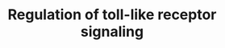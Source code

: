 ---
annotations:
- id: PW:0000814
  parent: signaling pathway
  type: Pathway Ontology
  value: Toll-like receptor signaling pathway
authors:
- Misbah
- MaintBot
- Khanspers
- Thomas
- Maiyu
- Cloris816
- AlexanderPico
- Egonw
- Zari
- DeSl
- Marvin M2
- Eweitz
citedin:
- link: 10.1016/j.compbiomed.2021.104243
  title: Construction and analysis of protein-protein interaction network of non-alcoholic
    fatty liver disease
- link: 10.3389/fimmu.2020.00032
  title: CD11c+ B Cells Are Mainly Memory Cells, Precursors of Antibody Secreting
    Cells in Healthy Donors
- link: 10.1155/2022/3515001
  title: Combination of Enrichment Using Gene Ontology and Transcriptomic Analysis
    Revealed Contribution of Interferon Signaling to Severity of COVID-19 (2022)
- link: 10.3389/fimmu.2021.769011
  title: 'A Practical Strategy for Exploring the Pharmacological Mechanism of Luteolin
    Against COVID-19/Asthma Comorbidity: Findings of System Pharmacology and Bioinformatics
    Analysis (2024)'
communities:
- CPTAC
description: 'Toll-like receptors (TLRs) are critical pattern recognition receptors
  (PRRs) that recognize pathogen-associated molecular patterns (PAMPs), which are
  conserved and specific molecular "signatures" expressed by pathogens. TLR ligation
  triggers distinct but shared signaling pathways that lead to effector mechanisms
  in innate immune responses. TLR specificity and activation are strictly and finely
  tuned at multiple levels of various signal transduction pathways, resulting in complex
  signaling platforms. Many molecules, ranging from membrane and cytosol to nuclear,
  contribute to TLR ligand discrimination or receptor signaling and play different
  roles in the regulation of TLR responses via different mechanisms, such as cross-regulation,
  protein modification, helper cofactors, and posttranscriptional and epigenetic regulation.
  Source: [PubMed](https://www.ncbi.nlm.nih.gov/pubmed/23163321).  Proteins on this
  pathway have targeted assays available via the [CPTAC Assay Portal](https://assays.cancer.gov/available_assays?wp_id=WP1449).'
last-edited: 2025-08-09
ndex: cc602194-8b62-11eb-9e72-0ac135e8bacf
organisms:
- Homo sapiens
redirect_from:
- /index.php/Pathway:WP1449
- /instance/WP1449
- /instance/WP1449_r140226
revision: r140226
schema-jsonld:
- '@context': https://schema.org/
  '@id': https://wikipathways.github.io/pathways/WP1449.html
  '@type': Dataset
  creator:
    '@type': Organization
    name: WikiPathways
  description: 'Toll-like receptors (TLRs) are critical pattern recognition receptors
    (PRRs) that recognize pathogen-associated molecular patterns (PAMPs), which are
    conserved and specific molecular "signatures" expressed by pathogens. TLR ligation
    triggers distinct but shared signaling pathways that lead to effector mechanisms
    in innate immune responses. TLR specificity and activation are strictly and finely
    tuned at multiple levels of various signal transduction pathways, resulting in
    complex signaling platforms. Many molecules, ranging from membrane and cytosol
    to nuclear, contribute to TLR ligand discrimination or receptor signaling and
    play different roles in the regulation of TLR responses via different mechanisms,
    such as cross-regulation, protein modification, helper cofactors, and posttranscriptional
    and epigenetic regulation. Source: [PubMed](https://www.ncbi.nlm.nih.gov/pubmed/23163321).  Proteins
    on this pathway have targeted assays available via the [CPTAC Assay Portal](https://assays.cancer.gov/available_assays?wp_id=WP1449).'
  keywords:
  - (anti-viral compounds)
  - AKT1
  - AKT2
  - AKT3
  - BTK
  - CASP8
  - CCL3
  - CCL4
  - CCL5
  - CD14
  - CD180
  - CD40
  - CD80
  - CD86
  - CHUK
  - CISH
  - CTNNAL1
  - CUEDC2
  - CXCL10
  - CXCL11
  - CXCL9
  - CYLD
  - FADD
  - FBXW5
  - FOS
  - IFNA1
  - IFNA10
  - IFNA13
  - IFNA14
  - IFNA16
  - IFNA17
  - IFNA2
  - IFNA21
  - IFNA4
  - IFNA5
  - IFNA6
  - IFNA7
  - IFNA8
  - IFNAR1
  - IFNAR2
  - IFNB1
  - IKBKB
  - IKBKE
  - IKBKG
  - IL12A
  - IL12B
  - IL1B
  - IL6
  - IL8
  - IRAK1
  - IRAK2
  - IRAK3
  - IRAK4
  - IRF3
  - IRF5
  - IRF7
  - Imidazoquinolin
  - JUN
  - LBP
  - LY96
  - Lipoarabinomannans(Mycobacteria)
  - MAP2K1
  - MAP2K2
  - MAP2K3
  - MAP2K4
  - MAP2K6
  - MAP2K7
  - MAP3K7
  - MAP3K7IP1
  - MAP3K7IP2
  - MAP3K7IP3
  - MAP3K8
  - MAPK1
  - MAPK10
  - MAPK11
  - MAPK12
  - MAPK13
  - MAPK14
  - MAPK3
  - MAPK8
  - MAPK9
  - MBL2
  - MIR146A
  - MIR155
  - MLST8
  - MYD88
  - MYD88s
  - NEU1
  - NFKB1
  - NFKB2
  - NFKBIA
  - OTUD5
  - PELI1
  - PELI2
  - PELI3
  - PIK3CA
  - PIK3CB
  - PIK3CD
  - PIK3CG
  - PIK3R1
  - PIK3R2
  - PIK3R3
  - PIK3R5
  - PLK1
  - PTPN6
  - Peptidoglycan (G+)
  - RAC1
  - RBCK1
  - RELA
  - RIPK1
  - RNF216
  - RNF31
  - RNF41
  - SARM1
  - SFTPA1
  - SFTPD
  - SIGIRR
  - SMAD6
  - SOCS1
  - SPP1
  - SQSTM1
  - STAT1
  - SYK
  - TBK1
  - TICAM1
  - TICAM2
  - TICAM2 (TAG)
  - TIRAP
  - TLR1
  - TLR2
  - TLR2s
  - TLR3
  - TLR4
  - TLR4s
  - TLR5
  - TLR6
  - TLR7
  - TLR8
  - TLR9
  - TNF
  - TNFAIP3
  - TOLLIP
  - TRAF3
  - TRAF6
  - TRAFD1
  - TREM1
  - Tifa
  - USP7
  - ZMYND11
  - Zymosan (yeast)
  - hsa-let-7e
  - hsa-let-7i (gene)
  - hsa-mir-105-1
  - hsa-mir-98
  license: CC0
  name: Regulation of toll-like receptor signaling
seo: CreativeWork
title: Regulation of toll-like receptor signaling
wpid: WP1449
---